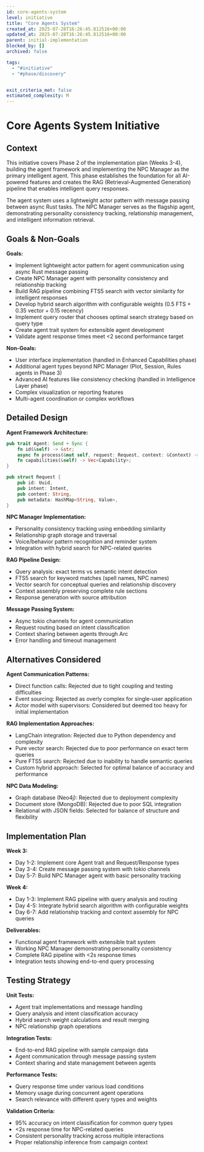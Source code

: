```yaml
---
id: core-agents-system
level: initiative
title: "Core Agents System"
created_at: 2025-07-28T16:26:45.812516+00:00
updated_at: 2025-07-28T16:26:45.812516+00:00
parent: initial-implementation
blocked_by: []
archived: false

tags:
  - "#initiative"
  - "#phase/discovery"


exit_criteria_met: false
estimated_complexity: M
---
```


# Core Agents System Initiative

## Context

This initiative covers Phase 2 of the implementation plan (Weeks 3-4), building the agent framework and implementing the NPC Manager as the primary intelligent agent. This phase establishes the foundation for all AI-powered features and creates the RAG (Retrieval-Augmented Generation) pipeline that enables intelligent query responses.

The agent system uses a lightweight actor pattern with message passing between async Rust tasks. The NPC Manager serves as the flagship agent, demonstrating personality consistency tracking, relationship management, and intelligent information retrieval.

## Goals & Non-Goals

**Goals:**
- Implement lightweight actor pattern for agent communication using async Rust message passing
- Create NPC Manager agent with personality consistency and relationship tracking
- Build RAG pipeline combining FTS5 search with vector similarity for intelligent responses
- Develop hybrid search algorithm with configurable weights (0.5 FTS + 0.35 vector + 0.15 recency)
- Implement query router that chooses optimal search strategy based on query type
- Create agent trait system for extensible agent development
- Validate agent response times meet <2 second performance target

**Non-Goals:**
- User interface implementation (handled in Enhanced Capabilities phase)
- Additional agent types beyond NPC Manager (Plot, Session, Rules agents in Phase 3)
- Advanced AI features like consistency checking (handled in Intelligence Layer phase)
- Complex visualization or reporting features
- Multi-agent coordination or complex workflows

## Detailed Design

**Agent Framework Architecture:**
```rust
pub trait Agent: Send + Sync {
    fn id(&self) -> &str;
    async fn process(&mut self, request: Request, context: &Context) -> Result<Response>;
    fn capabilities(&self) -> Vec<Capability>;
}

pub struct Request {
    pub id: Uuid,
    pub intent: Intent,
    pub content: String,
    pub metadata: HashMap<String, Value>,
}
```

**NPC Manager Implementation:**
- Personality consistency tracking using embedding similarity
- Relationship graph storage and traversal
- Voice/behavior pattern recognition and reminder system
- Integration with hybrid search for NPC-related queries

**RAG Pipeline Design:**
- Query analysis: exact terms vs semantic intent detection
- FTS5 search for keyword matches (spell names, NPC names)
- Vector search for conceptual queries and relationship discovery
- Context assembly preserving complete rule sections
- Response generation with source attribution

**Message Passing System:**
- Async tokio channels for agent communication
- Request routing based on intent classification
- Context sharing between agents through Arc<Context>
- Error handling and timeout management

## Alternatives Considered

**Agent Communication Patterns:**
- Direct function calls: Rejected due to tight coupling and testing difficulties
- Event sourcing: Rejected as overly complex for single-user application
- Actor model with supervisors: Considered but deemed too heavy for initial implementation

**RAG Implementation Approaches:**
- LangChain integration: Rejected due to Python dependency and complexity
- Pure vector search: Rejected due to poor performance on exact term queries
- Pure FTS5 search: Rejected due to inability to handle semantic queries
- Custom hybrid approach: Selected for optimal balance of accuracy and performance

**NPC Data Modeling:**
- Graph database (Neo4j): Rejected due to deployment complexity
- Document store (MongoDB): Rejected due to poor SQL integration
- Relational with JSON fields: Selected for balance of structure and flexibility

## Implementation Plan

**Week 3:**
- Day 1-2: Implement core Agent trait and Request/Response types
- Day 3-4: Create message passing system with tokio channels
- Day 5-7: Build NPC Manager agent with basic personality tracking

**Week 4:**
- Day 1-3: Implement RAG pipeline with query analysis and routing
- Day 4-5: Integrate hybrid search algorithm with configurable weights
- Day 6-7: Add relationship tracking and context assembly for NPC queries

**Deliverables:**
- Functional agent framework with extensible trait system
- Working NPC Manager demonstrating personality consistency
- Complete RAG pipeline with <2s response times
- Integration tests showing end-to-end query processing

## Testing Strategy

**Unit Tests:**
- Agent trait implementations and message handling
- Query analysis and intent classification accuracy
- Hybrid search weight calculations and result merging
- NPC relationship graph operations

**Integration Tests:**
- End-to-end RAG pipeline with sample campaign data
- Agent communication through message passing system
- Context sharing and state management between agents

**Performance Tests:**
- Query response time under various load conditions
- Memory usage during concurrent agent operations
- Search relevance with different query types and weights

**Validation Criteria:**
- 95% accuracy on intent classification for common query types
- <2s response time for NPC-related queries
- Consistent personality tracking across multiple interactions
- Proper relationship inference from campaign context
